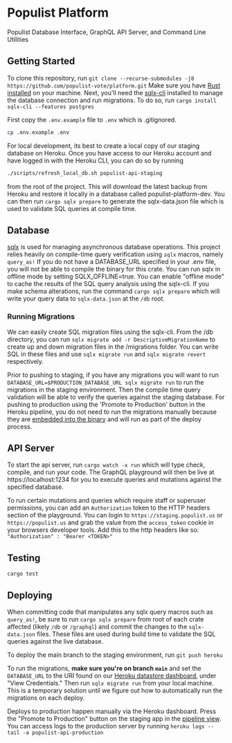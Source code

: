 # Populist Platform

Populist Database Interface, GraphQL API Server, and Command Line Utilities

## Getting Started

To clone this repository, run `git clone --recurse-submodules -j8 https://github.com/populist-vote/platform.git`
Make sure you have [Rust installed] on your machine. Next, you'll need the [sqlx-cli] installed to manage the database connection and run migrations. To do so, run `cargo install sqlx-cli --features postgres`

First copy the `.env.example` file to `.env` which is .gitignored.

```bash
cp .env.example .env
```

For local development, its best to create a local copy of our staging database on Heroku. Once you have access to our Heroku account and have logged in with the Heroku CLI, you can do so by running

```bash
./scripts/refresh_local_db.sh populist-api-staging
```

from the root of the project. This will download the latest backup from Heroku and restore it locally in a database called populist-platform-dev. You can then run `cargo sqlx prepare` to generate the sqlx-data.json file which is used to validate SQL queries at compile time.

## Database

[sqlx] is used for managing asynchronous database operations. This project relies heavily on compile-time query verification using `sqlx` macros, namely `query_as!` If you do not have a DATABASE_URL specified in your .env file, you will not be able to compile the binary for this crate. You can run sqlx in offline mode by setting SQLX_OFFLINE=true. You can enable "offline mode" to cache the results of the SQL query analysis using the sqlx-cli. If you make schema alterations, run the command `cargo sqlx prepare` which will write your query data to `sqlx-data.json` at the `/db` root.

### Running Migrations

We can easily create SQL migration files using the sqlx-cli. From the /db directory, you can run `sqlx migrate add -r DescriptiveMigrationName` to create up and down migration files in the /migrations folder. You can write SQL in these files and use `sqlx migrate run` and `sqlx migrate revert` respectively.

Prior to pushing to staging, if you have any migrations you will want to run `DATABASE_URL=$PRODUCTION_DATABASE_URL sqlx migrate run` to run the migrations in the staging environment. Then the compile time query validation will be able to verify the queries against the staging database. For pushing to production using the 'Promote to Production' button in the Heroku pipeline, you do not need to run the migrations manually because they are [embedded into the binary] and will run as part of the deploy process.

## API Server

To start the api server, run `cargo watch -x run` which will type check, compile, and run your code. The GraphQL playground will then be live at https://localhost:1234 for you to execute queries and mutations against the specified database.

To run certain mutations and queries which require staff or superuser permissions, you can add an `Authorization` token to the HTTP headers section of the playground. You can login to `https://staging.populist.us` or `https://populist.us` and grab the value from the `access_token` cookie in your browsers developer tools. Add this to the http headers like so: `"Authorization" : "Bearer <TOKEN>"`

## Testing

`cargo test`

## Deploying

When committing code that manipulates any sqlx query macros such as `query_as!`,
be sure to run `cargo sqlx prepare` from root of each crate affected (likely `/db` or `/graphql`) and commit the changes to the `sqlx-data.json` files. These files are used during build time to validate the SQL queries against the live database.

To deploy the main branch to the staging environment, run `git push heroku`

To run the migrations, **make sure you're on branch `main`** and set the `DATABASE_URL` to the URI found on our [Heroku datastore dashboard], under "View Credentials." Then run `sqlx migrate run` from your local machine. This is a temporary solution until we figure out how to automatically run the migrations on each deploy.

Deploys to production happen manually via the Heroku dashboard. Press the "Promote to Production" button on the staging app in the [pipeline view]. You can access logs to the production server by running `heroku logs --tail -a populist-api-production`

[rust installed]: https://www.rust-lang.org/tools/install
[sqlx-cli]: https://crates.io/crates/sqlx-cli
[sqlx]: https://crates.io/crates/sqlx
[heroku datastore dashboard]: https://data.heroku.com/datastores/35cb347f-6fb1-488f-8f21-02bbd726f5a8#administration
[pipeline view]: https://dashboard.heroku.com/pipelines/3ce13ae5-d2aa-4522-b513-3b3ba0e6f179
[embedded into the binary]: https://docs.rs/sqlx/latest/sqlx/macro.migrate.html
